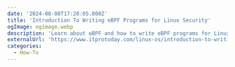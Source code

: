 ```yaml
---
date: '2024-08-08T17:20:05.000Z'
title: '‍Introduction To Writing eBPF Programs for Linux Security'
ogImage: ogimage.webp
description: 'Learn about eBPF and how to write eBPF programs for Linux security'
externalUrl: 'https://www.itprotoday.com/linux-os/introduction-to-writing-ebpf-programs-for-linux-security'
categories:
  - How-To
---
```

